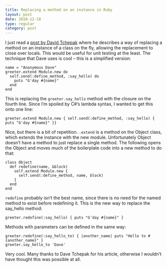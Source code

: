 ```yaml
---
title: Replacing a method on an instance in Ruby
layout: post
date: 2010-12-18
type: regular
category: post
---
```


I just read a [post by David Tchepak](https://www.davesquared.net/2010/12/revisting-replacing-ruby-instance.html) where he describes a way of replacing a method on an instance of a class on the fly, allowing the replacement to close over locals. This would be useful for unit testing at the least. The technique that Dave uses is cool – this is a simplified version:

	name = "Anonymous Dave"
	greeter.extend Module.new do
	  self.send(:define_method, :say_hello) do
	    puts "G'day #{name}"
	  end
	end

This is replacing the `greeter.say_hello` method with the closure on the fourth line. Since I’m spoiled by C#’s lambda syntax, I wanted to get this onto one line:

	greeter.extend Module.new { self.send(:define_method, :say_hello) { puts "G'day #{name}" }}

Nice, but there is a bit of repetition. `.extend` is a method on the Object class, which extends the instance with the new module. Unfortunately Object doesn’t have a method to just replace a single method. The following opens the Object and moves much of the boilerplate code into a new method to do that:

	class Object
	  def redefine(name, &block)
	    self.extend Module.new {
	      self.send(:define_method, name, block)
	    }
	  end
	end

`redefine` probably isn’t the best name, since there is no need for the named method to exist before redefining it. This is the new way to replace the say_hello method:

	greeter.redefine(:say_hello) { puts "G'day #{name}" }

Methods with parameters can be defined in the same way:

	greeter.redefine(:say_hello_to) { |another_name| puts "Hello to #{another_name}" }
	greeter.say_hello_to 'Dave'

Very cool. Many thanks to Dave Tchepak for his article, otherwise I wouldn’t have thought this was possible at all.
